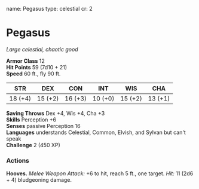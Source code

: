 name: Pegasus type: celestial cr: 2

# Pegasus
_Large celestial, chaotic good_

**Armor Class** 12    
**Hit Points** 59 (7d10 + 21)    
**Speed** 60 ft., fly 90 ft.

| STR     | DEX     | CON     | INT     | WIS     | CHA     |
| ------- | ------- | ------- | ------- | ------- | ------- |
| 18 (+4) | 15 (+2) | 16 (+3) | 10 (+0) | 15 (+2) | 13 (+1) |

**Saving Throws** Dex +4, Wis +4, Cha +3    
**Skills** Perception +6    
**Senses** passive Perception 16    
**Languages** understands Celestial, Common, Elvish, and Sylvan but can't speak    
**Challenge** 2 (450 XP)

### Actions
**Hooves.** _Melee Weapon Attack:_ +6 to hit, reach 5 ft., one target. _Hit:_ 11 (2d6 + 4) bludgeoning damage.